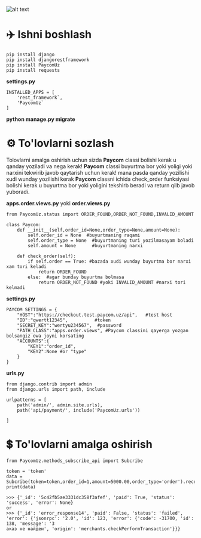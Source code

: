 ![alt text](https://i.imgur.com/bmVCvl8.jpg)

# ✈️ Ishni boshlash

````
pip install django
pip install djangorestframework
pip install PaycomUz 
pip install requests
````

**settings.py**

````
INSTALLED_APPS = [
    'rest_framework`,
    'PaycomUz`
]
````

**python manage.py migrate**

# ⚙️ To'lovlarni sozlash
Tolovlarni amalga oshirish uchun sizda **Paycom** classi bolishi kerak u qanday yoziladi va nega kerak!
**Paycom** classi buyurtma bor yoki yoligi yoki narxini tekwirib javob qaytarish uchun kerak!
mana pasda qanday yozilishi xudi wunday yozilishi kerak **Paycom** classni ichida check_order funksiyasi bolishi kerak u buyurtma bor yoki yoligini tekshirb beradi va return qilb javob yuboradi.

**apps.order.views.py** yoki **order.views.py**

````
from PaycomUz.status import ORDER_FOUND,ORDER_NOT_FOUND,INVALID_AMOUNT

class Paycom:
    def __init__(self,order_id=None,order_type=None,amount=None):
        self.order_id = None  #buyurtmaning raqami
        self.order_type = None  #buyurtmaning turi yozilmasayam boladi
        self.amount = None      #buyurtmaning narxi
    
    def check_order(self):
        if self.order == True: #bazada xudi wunday buyurtma bor narxi xam tori keladi
            return ORDER_FOUND 
        else:  #agar bunday buyurtma bolmasa
            return ORDER_NOT_FOUND #yoki INVALID_AMOUNT #narxi tori kelmadi
````
**settings.py**
````
PAYCOM_SETTINGS = {
    "HOST":"https://checkout.test.paycom.uz/api",   #test host
    "ID":"qwertt12345",          #token
    "SECRET_KEY":"wertyu234567",  #password
    "PATH_CLASS":"apps.order.views", #Paycom classini qayerga yozgan bolsangiz owa joyni korsating
    "ACCOUNTS":{
        "KEY1":"order_id",
        "KEY2":None #or "type"
    }
}

````

**urls.py**
````
from django.contrib import admin
from django.urls import path, include

urlpatterns = [
    path('admin/', admin.site.urls),
    path('api/payment/', include('PaycomUz.urls'))

]

````
# 💲 To'lovlarni amalga oshirish
````
from PaycomUz.methods_subscribe_api import Subcribe

token = 'token'
data = Subcribe(token=token,order_id=1,amount=5000.00,order_type='order').receipts_create()
print(data)

>>> {'_id': '5c42fb5ae3331dc358f3afef', 'paid': True, 'status': 'success', 'error': None}
or
>>> {'_id': 'error_response14', 'paid': False, 'status': 'failed', 'error': {'jsonrpc': '2.0', 'id': 123, 'error': {'code': -31700, 'id': 138, 'message': 'З
аказ не найден', 'origin': 'merchants.checkPerformTransaction'}}}

````

